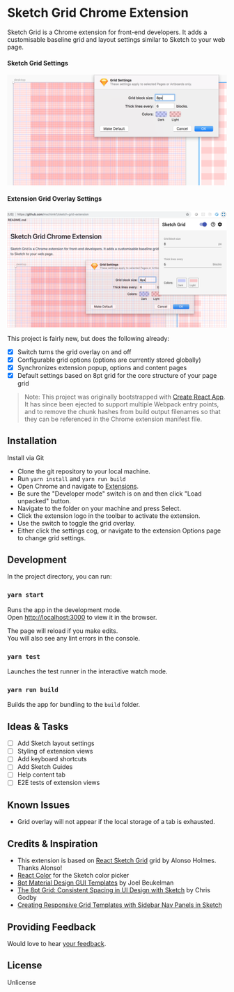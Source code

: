 # Sketch Grid Chrome Extension

Sketch Grid is a Chrome extension for front-end developers. It adds a customisable baseline grid and layout settings similar to Sketch to your web page.

#### Sketch Grid Settings

![Sketch Grid Settings](docs/images/8pt-grid-template_sketch.png)

#### Extension Grid Overlay Settings

![Grid Overlay Settings](docs/images/sketch-grid-overlay.png)

This project is fairly new, but does the following already:

- [x] Switch turns the grid overlay on and off
- [x] Configurable grid options (options are currently stored globally)
- [x] Synchronizes extension popup, options and content pages
- [x] Default settings based on 8pt grid for the core structure of your page grid

> Note: This project was originally bootstrapped with [Create React App](https://github.com/facebook/create-react-app). It has since been ejected to support multiple Webpack entry points, and to remove the chunk hashes from build output filenames so that they can be referenced in the Chrome extension manifest file.

## Installation

Install via Git

- Clone the git repository to your local machine.
- Run `yarn install` and `yarn run build`
- Open Chrome and navigate to [Extensions](chrome://extensions/).
- Be sure the "Developer mode" switch is on and then click "Load unpacked" button.
- Navigate to the folder on your machine and press Select.
- Click the extension logo in the toolbar to activate the extension.
- Use the switch to toggle the grid overlay.
- Either click the settings cog, or navigate to the extension Options page to change grid settings.

## Development

In the project directory, you can run:

### `yarn start`

Runs the app in the development mode.<br>
Open [http://localhost:3000](http://localhost:3000) to view it in the browser.

The page will reload if you make edits.<br>
You will also see any lint errors in the console.

### `yarn test`

Launches the test runner in the interactive watch mode.<br>

### `yarn run build`

Builds the app for bundling to the `build` folder.<br>

## Ideas & Tasks

- [ ] Add Sketch layout settings
- [ ] Styling of extension views
- [ ] Add keyboard shortcuts
- [ ] Add Sketch Guides
- [ ] Help content tab
- [ ] E2E tests of extension views

## Known Issues

- Grid overlay will not appear if the local storage of a tab is exhausted.

## Credits & Inspiration

- This extension is based on [React Sketch Grid](https://blog.prototypr.io/using-sketchs-grid-in-react-35e67cf7e2d2) grid by Alonso Holmes. Thanks Alonso!
- [React Color](https://casesandberg.github.io/react-color/) for the Sketch color picker
- [8pt Material Design GUI Templates](https://medium.com/@_bklmn/8pt-gui-templates-ed8798badab3) by Joel Beukelman
- [The 8pt Grid: Consistent Spacing in UI Design with Sketch](https://blog.prototypr.io/the-8pt-grid-consistent-spacing-in-ui-design-with-sketch-577e4f0fd520) by Chris Godby
- [Creating Responsive Grid Templates with Sidebar Nav Panels in Sketch](https://medium.com/@touhey/creating-responsive-grid-templates-with-sidebar-nav-panels-in-sketch-31ecb629416c)

## Providing Feedback

Would love to hear [your feedback](https://github.com/mschimk1/sketch-grid-extension/issues).

## License

Unlicense

